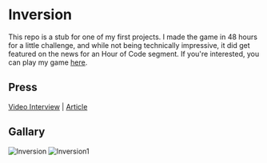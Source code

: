# Inversion

This repo is a stub for one of my first projects. I made the game in 48 hours for a little challenge, and while not being technically impressive, it did get featured on the news for an Hour of Code segment. If you're interested, you can play my game [here](https://scratch.mit.edu/projects/571692328/).

## Press

[Video Interview](https://muckrack.com/broadcast/savedclips/view/8v96V3xQD9) | [Article](https://www.abcactionnews.com/news/region-pinellas/11-year-old-st-petersburg-student-dazzles-teachers-by-creating-his-own-addictive-video-game)

## Gallary

![Inversion](https://github.com/user-attachments/assets/77e1c362-a225-459f-8a54-ff0cd3b5ca81)
![Inversion1](https://github.com/user-attachments/assets/dc9310b5-d1bd-4461-ad76-9932177b027e)
